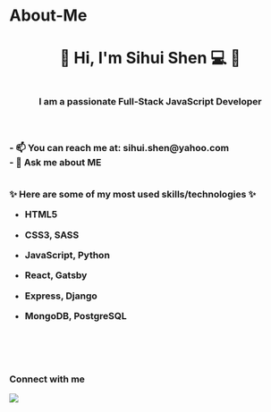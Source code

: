 # About-Me
<!--
**ssh930526/About-Me** is a ✨ _special_ ✨ repository because its `README.md` (this file) appears on your GitHub profile. -->

<h1 align="center">💫 Hi, I'm Sihui Shen 💻 💫 <h1>
<h3 align="center">I am a passionate Full-Stack JavaScript Developer<h3>

<br>
<br>
- 📫 You can reach me at: sihui.shen@yahoo.com
<br>
- 💬 Ask me about ME

<br>
<br>

<b>✨ Here are some of my most used skills/technologies ✨</b>

- HTML5

- CSS3, SASS

- JavaScript, Python

- React, Gatsby

- Express, Django

- MongoDB, PostgreSQL

<br>
<br>
<br>


<b>Connect with me</b>


<a href="https://www.linkedin.com/in/sihui-shen-620592204/" ><img src="https://img.shields.io/badge/linkedin-%230077B5.svg?&style=for-the-badge&logo=linkedin&logoColor=white" />
